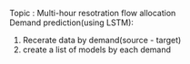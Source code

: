 Topic : Multi-hour resotration flow allocation  
Demand prediction(using LSTM):  
  1. Recerate data by demand(source - target)
  2. create a list of models by each demand
